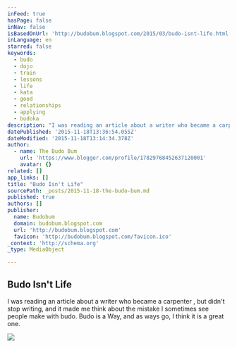 ```yaml
---
inFeed: true
hasPage: false
inNav: false
isBasedOnUrl: 'http://budobum.blogspot.com/2015/03/budo-isnt-life.html'
inLanguage: en
starred: false
keywords:
  - budo
  - dojo
  - train
  - lessons
  - life
  - kata
  - good
  - relationships
  - applying
  - budoka
description: "I was reading an article about a writer who became a carpenter , but didn't stop writing, and it made me think about the mistake I sometimes see people make with budo. Budo is a Way, and as ways go, I think it is a great one."
datePublished: '2015-11-18T13:36:54.055Z'
dateModified: '2015-11-18T13:14:34.378Z'
author:
  - name: The Budo Bum
    url: 'https://www.blogger.com/profile/17829768452637120001'
    avatar: {}
related: []
app_links: []
title: "Budo Isn't Life"
sourcePath: _posts/2015-11-18-the-budo-bum.md
published: true
authors: []
publisher:
  name: Budobum
  domain: budobum.blogspot.com
  url: 'http://budobum.blogspot.com'
  favicon: 'http://budobum.blogspot.com/favicon.ico'
_context: 'http://schema.org'
_type: MediaObject

---
```

<article style=""><h1>Budo Isn't Life</h1><p>I was reading an article about a writer who became a carpenter , but didn't stop writing, and it made me think about the mistake I sometimes see people make with budo. Budo is a Way, and as ways go, I think it is a great one.</p><img src="http://3.bp.blogspot.com/-QiowuZVTIK4/VRivOh0EkmI/AAAAAAAAAfc/hMGII1uAXVk/s1600/Gri%2Bphoto%2BGirl%2Bin%2Bstation%2Bwith%2Bsword%2Bbag.jpg" /></article>